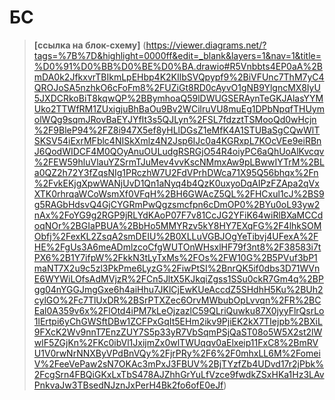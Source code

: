 # БС

> **[ссылка на блок-схему]** (https://viewer.diagrams.net/?tags=%7B%7D&highlight=0000ff&edit=_blank&layers=1&nav=1&title=%D0%91%D0%BB%D0%BE%D0%BA.drawio#R5Vnbbts4EP0aA%2BmDA0k2JfkxvrTBIkmLpEHbp4K2KIlbSVQpypf9%2BiVFUnc7ThM7yC4QROJoSA5nzhkO6cFoFm8%2FUZiGt8RD0cAyvO1gNB9YlgncMX8IyU5JXDCRkoBiT8kqwQP%2BBymhoaQ59lDWUGSERAynTeGKJAlasYYMUko2TTWfRM1ZUxigjuBhBaOu9Bv2WCilruVU8muEg1DPbNpqfTHUymolWQg9sqmJRovBaEYJYfIt3s5QJLyn%2FSL7fdzztTSMooQd0wHcjn%2F9BleP94%2FZ8i947X5ef8yHLlDGsZ1eMfK4A1STUBaSgCQwWlTSKSV54iExrMFblc4NISkXmlz4N2Jsp6IJc0a4KGRxpL7KOcVEe9eiRBnJ6QodWIDCF4M0QOyAnuOULudgRSRGjO54R4oiyPC6aQhUoAlKvcqv%2FEW59hluVlauYZSrmTJuMev4vvKscNMmxAw9pLBwwIYTrM%2BLa0QZ2h72Y3fZqsNIg1PRczhW7U2FdVPrhDWca71X95Q56bhqx%2Fn%2FvkEKjgXpwWANjUvD1Qn1aNyq4b4QzK0uxyoDqAIPzFZApa2qVxXTK0rhrqaWCoWsmXf0VFqH%2BH6GWAcZ5QL%2FHCxul1cJ%2BS9g5RAGbHdsvQ4GjCYGRmPwQgzsmcfpn6cDmOP0%2BYu0oL93yw2nAx%2FoYG9g2RGP9jRLYdKAoP07F7v81CcJG2YFiK64wiRlBXaMCCdoqNOr%2BGIaPBUA%2BbHo5MMYRzv5kY8HY7EXqFG%2F4lhkSOMObfj%2FexKL2ZsqA2smDEIU%2B0XLLuVGBJOgYeTibvj4UFexA%2FHE%2FgUs3A6meADmlzcoCfgWUTOnWHsxlHF79f3nt8%2F38583i7tPX6%2B1Y7ifpW%2FkkN3tLyTxMs%2FOs%2FW10G%2B5PVuf3bP1maNT7X2u9c5zl3PkPme6LyzG%2FiwPtSI%2BnrQK5if0dbs3D71WVnE6WYWiLOfsAdMVjzR%2FCn5JltX5KJkqiZgss1SSu0ckR7Gm4q%2BPgg04nYGGJmgGxe6h4aiHhu7JKlCjEwKUeAccdZ5SHdhH5Ku%2BUh2cylGO%2Fc7TlUxDR%2BSrPTXZec6OrvMWbubOpLvvqn%2FR%2BCEal0A359v6x%2FlOtd4iPM7kLeOjzazlC59QLriQuwku87X0jyyFlrQsrLo1lErtpi6yChGWSftDBw1ZCFPxGqIt5EHm2ikv9PjiEK2kX7TIejpb%2BXiL9FXcK2Wv9nnT7EnzZUY7S5p33yR7VbSqmPSjQaST08o5W5X2st2lWwlF5ZGjKn%2FKc0ibVl1JxijmZx0wlTWUqqv0aElxeip11FxC8%2BmRVU1V0rwNrNNXByVPdBnVQy%2FjrPRy%2F6%2F0mhxLL6M%2FomeiV%2FeeVePaw2sN7OKAc3mPxJ3FBUV%2BjTYzfZb4UDvd17r2jPbk%2FcgSrn4FBQiGKxLxTbS478AJZhhGrYuLfVzce9fwdkZSxHKa1Hz3LAvPnkvaJw3TBsedNJznJxPerH4Bk2fo6ofE0eJf)
